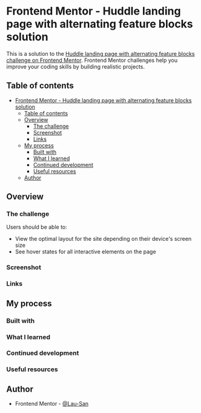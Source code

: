# Frontend Mentor - Huddle landing page with alternating feature blocks solution

This is a solution to the [Huddle landing page with alternating feature blocks challenge on Frontend Mentor](https://www.frontendmentor.io/challenges/huddle-landing-page-with-alternating-feature-blocks-5ca5f5981e82137ec91a5100). Frontend Mentor challenges help you improve your coding skills by building realistic projects.

## Table of contents

- [Frontend Mentor - Huddle landing page with alternating feature blocks solution](#frontend-mentor---huddle-landing-page-with-alternating-feature-blocks-solution)
  - [Table of contents](#table-of-contents)
  - [Overview](#overview)
    - [The challenge](#the-challenge)
    - [Screenshot](#screenshot)
    - [Links](#links)
  - [My process](#my-process)
    - [Built with](#built-with)
    - [What I learned](#what-i-learned)
    - [Continued development](#continued-development)
    - [Useful resources](#useful-resources)
  - [Author](#author)

## Overview

### The challenge

Users should be able to:

- View the optimal layout for the site depending on their device's screen size
- See hover states for all interactive elements on the page

### Screenshot

<!-- TODO Add screenshots -->

### Links

<!-- TODO Write this section -->

<!-- TODO Add Solution URL -->
<!-- -   [Go to Solution in Frontend Mentor](https://your-solution-url.com) -->
<!-- TODO Add Demo URL -->
<!-- -   [Go to Demo](https://your-live-site-url.com) -->

## My process

### Built with

<!-- TODO Write this section -->

<!-- -   Semantic HTML5 markup -->
<!-- -   CSS custom properties -->
<!-- -   Flexbox -->
<!-- -   CSS Grid -->
<!-- -   Mobile-first workflow -->

### What I learned

<!-- TODO Write this section -->

### Continued development

<!-- TODO Write this section -->

### Useful resources

<!-- TODO Write this section -->

## Author

- Frontend Mentor - [@Lau-San](https://www.frontendmentor.io/profile/Lau-San)
